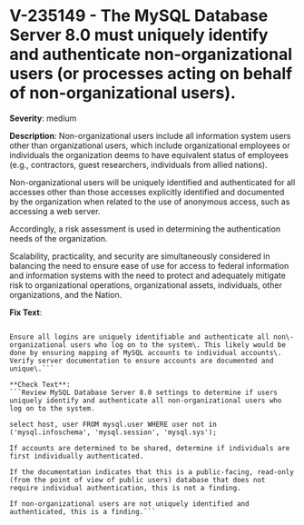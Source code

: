 # V-235149 - The MySQL Database Server 8.0 must uniquely identify and authenticate non-organizational users (or processes acting on behalf of non-organizational users).

**Severity**: medium

**Description**:
Non-organizational users include all information system users other than organizational users, which include organizational employees or individuals the organization deems to have equivalent status of employees (e.g., contractors, guest researchers, individuals from allied nations). 

Non-organizational users will be uniquely identified and authenticated for all accesses other than those accesses explicitly identified and documented by the organization when related to the use of anonymous access, such as accessing a web server.  

Accordingly, a risk assessment is used in determining the authentication needs of the organization. 

Scalability, practicality, and security are simultaneously considered in balancing the need to ensure ease of use for access to federal information and information systems with the need to protect and adequately mitigate risk to organizational operations, organizational assets, individuals, other organizations, and the Nation.

**Fix Text**:
```Configure MySQL Database Server 8\.0 settings to uniquely identify and authenticate all non\-organizational users who log on to the system\.

Ensure all logins are uniquely identifiable and authenticate all non\-organizational users who log on to the system\. This likely would be done by ensuring mapping of MySQL accounts to individual accounts\. Verify server documentation to ensure accounts are documented and unique\.```

**Check Text**:
```Review MySQL Database Server 8.0 settings to determine if users uniquely identify and authenticate all non-organizational users who log on to the system.

select host, user FROM mysql.user WHERE user not in ('mysql.infoschema', 'mysql.session', 'mysql.sys');

If accounts are determined to be shared, determine if individuals are first individually authenticated. 

If the documentation indicates that this is a public-facing, read-only (from the point of view of public users) database that does not require individual authentication, this is not a finding. 

If non-organizational users are not uniquely identified and authenticated, this is a finding.```
